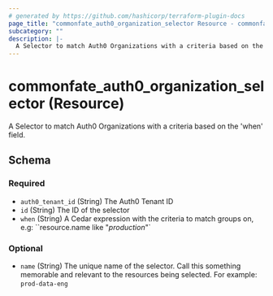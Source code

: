 ```yaml
---
# generated by https://github.com/hashicorp/terraform-plugin-docs
page_title: "commonfate_auth0_organization_selector Resource - commonfate"
subcategory: ""
description: |-
  A Selector to match Auth0 Organizations with a criteria based on the 'when' field.
---
```


# commonfate_auth0_organization_selector (Resource)

A Selector to match Auth0 Organizations with a criteria based on the 'when' field.



<!-- schema generated by tfplugindocs -->
## Schema

### Required

- `auth0_tenant_id` (String) The Auth0 Tenant ID
- `id` (String) The ID of the selector
- `when` (String) A Cedar expression with the criteria to match groups on, e.g: ``resource.name like "*production*"`

### Optional

- `name` (String) The unique name of the selector. Call this something memorable and relevant to the resources being selected. For example: `prod-data-eng`


